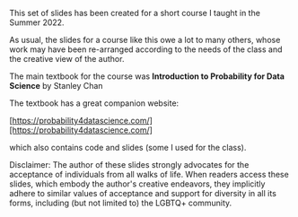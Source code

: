 This set of slides has been created for a short course I taught in the Summer 2022. 

As usual, the slides for a course like this owe a lot to many others, whose work may have been re-arranged according to the needs of the class and the creative view of the author. 

The main textbook for the course was **Introduction to Probability for Data Science** by Stanley Chan

The textbook has a great companion website:

[https://probability4datascience.com/][https://probability4datascience.com/]

which also contains code and slides (some I used for the class).

Disclaimer: The author of these slides strongly advocates for the acceptance of individuals from all walks of life. When readers access these slides, which embody the author's creative endeavors, they implicitly adhere to similar values of acceptance and support for diversity in all its forms, including (but not limited to) the LGBTQ+ community.
